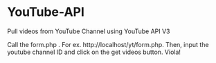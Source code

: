 # YouTube-API
Pull videos from YouTube Channel using YouTube API V3

Call the form.php . For ex. http://localhost/yt/form.php. Then, input the youtube channel ID and click on the get videos button. Viola!

